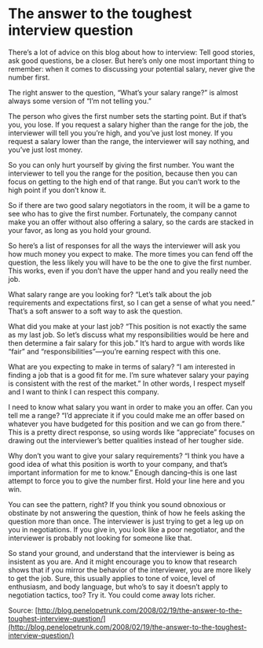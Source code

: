 # The answer to the toughest interview question

There’s a lot of advice on this blog about how to interview: Tell good stories, ask good questions, be a closer. But here’s only one most important thing to remember: when it comes to discussing your potential salary, never give the number first.

The right answer to the question, “What’s your salary range?” is almost always some version of “I’m not telling you.”

The person who gives the first number sets the starting point. But if that’s you, you lose. If you request a salary higher than the range for the job, the interviewer will tell you you’re high, and you’ve just lost money. If you request a salary lower than the range, the interviewer will say nothing, and you’ve just lost money.

So you can only hurt yourself by giving the first number. You want the interviewer to tell you the range for the position, because then you can focus on getting to the high end of that range. But you can’t work to the high point if you don’t know it.

So if there are two good salary negotiators in the room, it will be a game to see who has to give the first number. Fortunately, the company cannot make you an offer without also offering a salary, so the cards are stacked in your favor, as long as you hold your ground.

So here’s a list of responses for all the ways the interviewer will ask you how much money you expect to make. The more times you can fend off the question, the less likely you will have to be the one to give the first number. This works, even if you don’t have the upper hand and you really need the job.

What salary range are you looking for? “Let’s talk about the job requirements and expectations first, so I can get a sense of what you need.” That’s a soft answer to a soft way to ask the question.

What did you make at your last job? “This position is not exactly the same as my last job. So let’s discuss what my responsibilities would be here and then determine a fair salary for this job.” It’s hard to argue with words like “fair” and “responsibilities”—you’re earning respect with this one.

What are you expecting to make in terms of salary? “I am interested in finding a job that is a good fit for me. I’m sure whatever salary your paying is consistent with the rest of the market.” In other words, I respect myself and I want to think I can respect this company.

I need to know what salary you want in order to make you an offer. Can you tell me a range? “I’d appreciate it if you could make me an offer based on whatever you have budgeted for this position and we can go from there.” This is a pretty direct response, so using words like “appreciate” focuses on drawing out the interviewer’s better qualities instead of her tougher side.

Why don’t you want to give your salary requirements? “I think you have a good idea of what this position is worth to your company, and that’s important information for me to know.” Enough dancing–this is one last attempt to force you to give the number first. Hold your line here and you win.

You can see the pattern, right? If you think you sound obnoxious or obstinate by not answering the question, think of how he feels asking the question more than once. The interviewer is just trying to get a leg up on you in negotiations. If you give in, you look like a poor negotiator, and the interviewer is probably not looking for someone like that.

So stand your ground, and understand that the interviewer is being as insistent as you are. And it might encourage you to know that research shows that if you mirror the behavior of the interviewer, you are more likely to get the job. Sure, this usually applies to tone of voice, level of enthusiasm, and body language, but who’s to say it doesn’t apply to negotiation tactics, too? Try it. You could come away lots richer.

Source: [http://blog.penelopetrunk.com/2008/02/19/the-answer-to-the-toughest-interview-question/](http://blog.penelopetrunk.com/2008/02/19/the-answer-to-the-toughest-interview-question/)